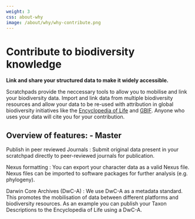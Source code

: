 ```yaml
---
weight: 3
css: about-why
image: /about/why/why-contribute.png
---
```


Contribute to biodiversity knowledge
====================================

**Link and share your structured data to make it widely accessible.**  
  
Scratchpads provide the neccessary tools to allow you to mobilise and link your biodiversity data. Import and link data from multiple biodiversity resources and allow your data to be re-used with attribution in global biodiversity initiatives like the [Encyclopedia of Life](http://eol.org/) and [GBIF](http://www.gbif.org/). Anyone who uses your data will cite you for your contribution.

## Overview of features: - Master

Publish in peer reviewed Journals
: Submit original data present in your scratchpad directly to peer-reviewed journals for publication.

Nexus formatting
: You can export your character data as a valid Nexus file. Nexus files can be imported to software packages for further analysis (e.g. phylogeny).

Darwin Core Archives (DwC-A)
: We use DwC-A as a metadata standard. This promotes the mobilisation of data between different platforms and biodiversity resources. As an example you can publish your Taxon Descriptions to the Encyclopedia of Life using a DwC-A.